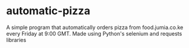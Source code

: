 # automatic-pizza
A simple program that automatically orders pizza from food.jumia.co.ke every Friday at 9:00 GMT. Made using Python's selenium and requests libraries
